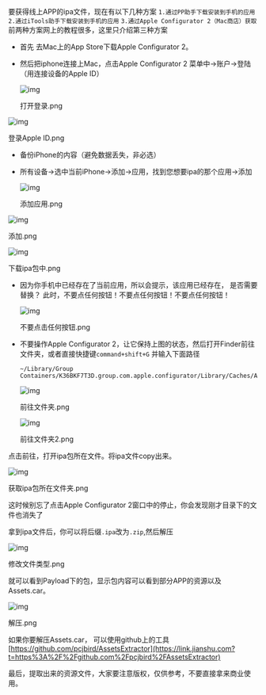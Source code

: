 要获得线上APP的ipa文件，现在有以下几种方案
 `1.通过PP助手下载安装到手机的应用`
 `2.通过iTools助手下载安装到手机的应用`
 `3.通过Apple Configurator 2（Mac商店）获取`
 前两种方案网上的教程很多，这里只介绍第三种方案

- 首先 去Mac上的App Store下载Apple Configurator 2。

- 然后把iphone连接上Mac，点击Apple Configurator 2 菜单中->账户->登陆（用连接设备的Apple ID）

  ![img](https:////upload-images.jianshu.io/upload_images/2117012-480040753ee55fb0.png?imageMogr2/auto-orient/strip|imageView2/2/w/728/format/webp)

  打开登录.png

![img](https:////upload-images.jianshu.io/upload_images/2117012-87135922d4a2aa44.png?imageMogr2/auto-orient/strip|imageView2/2/w/591/format/webp)

登录Apple ID.png

- 备份iPhone的内容（避免数据丢失，非必选）

- 所有设备->选中当前iPhone->添加->应用，找到您想要ipa的那个应用->添加

  ![img](https:////upload-images.jianshu.io/upload_images/2117012-b42cb1fa5389bc30.png?imageMogr2/auto-orient/strip|imageView2/2/w/941/format/webp)

  添加应用.png

![img](https:////upload-images.jianshu.io/upload_images/2117012-6b503c88d51a097f.png?imageMogr2/auto-orient/strip|imageView2/2/w/1144/format/webp)

添加.png

![img](https:////upload-images.jianshu.io/upload_images/2117012-fc7e0821627874cb.png?imageMogr2/auto-orient/strip|imageView2/2/w/666/format/webp)

下载ipa包中.png

- 因为你手机中已经存在了当前应用，所以会提示，该应用已经存在， 是否需要替换？
   此时，不要点任何按钮！不要点任何按钮！不要点任何按钮！

  ![img](https:////upload-images.jianshu.io/upload_images/2117012-3b34d1d943d9b4be.png?imageMogr2/auto-orient/strip|imageView2/2/w/449/format/webp)

  不要点击任何按钮.png

- 不要操作Apple Configurator 2，让它保持上图的状态，然后打开Finder前往文件夹，或者直接快捷键`command+shift+G`
   并输入下面路径

  ```
  ~/Library/Group Containers/K36BKF7T3D.group.com.apple.configurator/Library/Caches/Assets/TemporaryItems/MobileApps/
  ```

  

  

  ![img](https:////upload-images.jianshu.io/upload_images/2117012-1891a0b190c8d0f0.png?imageMogr2/auto-orient/strip|imageView2/2/w/445/format/webp)

  前往文件夹.png

  ![img](https:////upload-images.jianshu.io/upload_images/2117012-a5c02b4d75c00cca.png?imageMogr2/auto-orient/strip|imageView2/2/w/429/format/webp)

  前往文件夹2.png

  

点击前往，打开ipa包所在文件。将ipa文件copy出来。



![img](https:////upload-images.jianshu.io/upload_images/2117012-531b2d93adaf3328.png?imageMogr2/auto-orient/strip|imageView2/2/w/939/format/webp)

获取ipa包所在文件夹.png

这时候别忘了点击Apple Configurator 2窗口中的停止，你会发现刚才目录下的文件也消失了

拿到ipa文件后，你可以将后缀`.ipa`改为`.zip`,然后解压

![img](https:////upload-images.jianshu.io/upload_images/2117012-86b56ba6ebf5b687.png?imageMogr2/auto-orient/strip|imageView2/2/w/512/format/webp)

修改文件类型.png


 就可以看到Payload下的包，显示包内容可以看到部分APP的资源以及Assets.car。

![img](https:////upload-images.jianshu.io/upload_images/2117012-1e565e22a8cfcb3f.png?imageMogr2/auto-orient/strip|imageView2/2/w/514/format/webp)

解压.png



如果你要解压Assets.car， 可以使用github上的工具[https://github.com/pcjbird/AssetsExtractor](https://link.jianshu.com?t=https%3A%2F%2Fgithub.com%2Fpcjbird%2FAssetsExtractor)

最后，提取出来的资源文件，大家要注意版权，仅供参考，不要直接拿来商业使用。